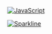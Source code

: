 [![JavaScript](https://img.shields.io/badge/--F7DF1E?logo=javascript&logoColor=000)](https://www.javascript.com/)

[![Sparkline](https://stars.medv.io/Naereen/badges.svg)](https://stars.medv.io/Naereen/badges)

